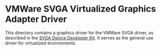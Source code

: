 # VMWare SVGA Virtualized Graphics Adapter Driver
This directory contains a graphics driver for the VMWare SVGA driver, as described in the [SVGA Device Developer Kit](http://vmware-svga.sourceforge.net/index.old.html). It serves as the general use driver for virtualized environments.
